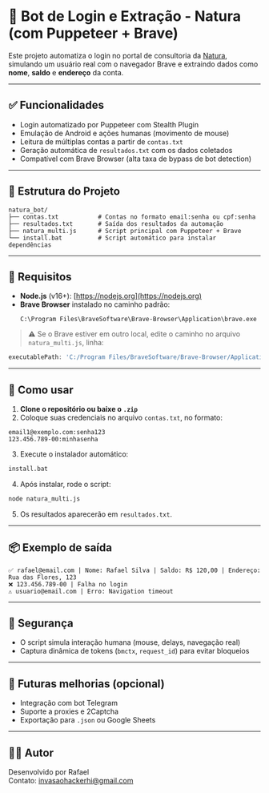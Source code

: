 # 🧪 Bot de Login e Extração - Natura (com Puppeteer + Brave)

Este projeto automatiza o login no portal de consultoria da [Natura](https://login.natura.net/ssoauth), simulando um usuário real com o navegador Brave e extraindo dados como **nome**, **saldo** e **endereço** da conta.

---

## ✅ Funcionalidades

- Login automatizado por Puppeteer com Stealth Plugin
- Emulação de Android e ações humanas (movimento de mouse)
- Leitura de múltiplas contas a partir de `contas.txt`
- Geração automática de `resultados.txt` com os dados coletados
- Compatível com Brave Browser (alta taxa de bypass de bot detection)

---

## 📁 Estrutura do Projeto

```
natura_bot/
├── contas.txt           # Contas no formato email:senha ou cpf:senha
├── resultados.txt       # Saída dos resultados da automação
├── natura_multi.js      # Script principal com Puppeteer + Brave
└── install.bat          # Script automático para instalar dependências
```

---

## 🔧 Requisitos

- **Node.js** (v16+): [https://nodejs.org](https://nodejs.org)
- **Brave Browser** instalado no caminho padrão:
  ```
  C:\Program Files\BraveSoftware\Brave-Browser\Application\brave.exe
  ```

> ⚠️ Se o Brave estiver em outro local, edite o caminho no arquivo `natura_multi.js`, linha:

```js
executablePath: 'C:/Program Files/BraveSoftware/Brave-Browser/Application/brave.exe'
```

---

## 🚀 Como usar

1. **Clone o repositório ou baixe o `.zip`**
2. Coloque suas credenciais no arquivo `contas.txt`, no formato:

```
email1@exemplo.com:senha123
123.456.789-00:minhasenha
```

3. Execute o instalador automático:

```bash
install.bat
```

4. Após instalar, rode o script:

```bash
node natura_multi.js
```

5. Os resultados aparecerão em `resultados.txt`.

---

## 📦 Exemplo de saída

```
✅ rafael@email.com | Nome: Rafael Silva | Saldo: R$ 120,00 | Endereço: Rua das Flores, 123
❌ 123.456.789-00 | Falha no login
⚠️ usuario@email.com | Erro: Navigation timeout
```

---

## 🔐 Segurança

- O script simula interação humana (mouse, delays, navegação real)
- Captura dinâmica de tokens (`bmctx`, `request_id`) para evitar bloqueios

---

## 📌 Futuras melhorias (opcional)

- Integração com bot Telegram
- Suporte a proxies e 2Captcha
- Exportação para `.json` ou Google Sheets

---

## 🧑‍💻 Autor

Desenvolvido por Rafael  
Contato: invasaohackerhi@gmail.com